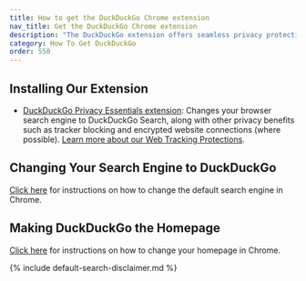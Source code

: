 ```yaml
---
title: How to get the DuckDuckGo Chrome extension
nav_title: Get the DuckDuckGo Chrome extension
description: "The DuckDuckGo extension offers seamless privacy protection for your browser: tracker blocking, cookie protection, private search, email protection, and more."
category: How To Get DuckDuckGo
order: 550
---
```


## Installing Our Extension

-   [DuckDuckGo Privacy Essentials extension](https://chrome.google.com/webstore/detail/duckduckgo-for-chrome/bkdgflcldnnnapblkhphbgpggdiikppg): Changes your browser search engine to DuckDuckGo Search, along with other privacy benefits such as tracker blocking and encrypted website connections (where possible). <a href="{{ site.baseurl }}/privacy/web-tracking-protections/">Learn more about our Web Tracking Protections</a>.

## Changing Your Search Engine to DuckDuckGo

[Click here](https://support.google.com/chrome/answer/95426?hl=en&co=GENIE.Platform%3DDesktop) for instructions on how to change the default search engine in Chrome.

## Making DuckDuckGo the Homepage

[Click here](https://support.google.com/chrome/answer/95314?hl=en&co=GENIE.Platform=Desktop) for instructions on how to change your homepage in Chrome.

{% include default-search-disclaimer.md %}
